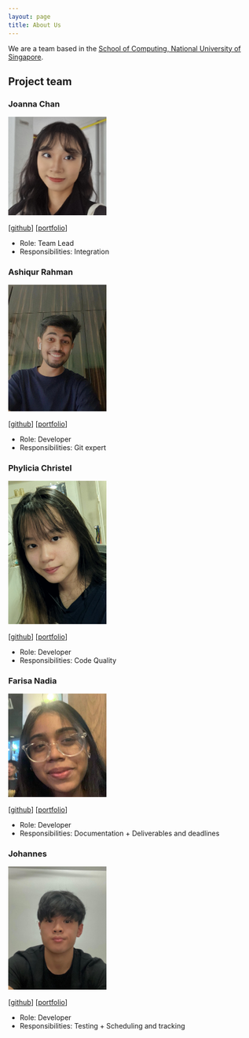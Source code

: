```yaml
---
layout: page
title: About Us
---
```


We are a team based in the [School of Computing, National University of Singapore](http://www.comp.nus.edu.sg).

## Project team

### Joanna Chan

<img src="images/cfyjoanna.png" width="200px">

[[github](http://github.com/cfyjoanna)]
[[portfolio](team/cfyjoanna.md)]

* Role: Team Lead
* Responsibilities: Integration

### Ashiqur Rahman

<img src="images/ashiqurrah.png" width="200px">

[[github](https://github.com/ashiqurrah)]
[[portfolio](team/ashiqurrah.md)]

* Role: Developer
* Responsibilities: Git expert

### Phylicia Christel

<img src="images/phyliciachristel.png" width="200px">

[[github](http://github.com/phyliciachristel)]
[[portfolio](team/phyliciachristel.md)]

* Role: Developer
* Responsibilities: Code Quality

### Farisa Nadia

<img src="images/farisanadia.png" width="200px">

[[github](http://github.com/farisanadia)]
[[portfolio](team/farisanadia.md)]

* Role: Developer
* Responsibilities: Documentation + Deliverables and deadlines

### Johannes

<img src="images/jwdavis0200.png" width="200px">

[[github](http://github.com/jwdavis0200)]
[[portfolio](team/jwdavis0200.md)]

* Role: Developer
* Responsibilities: Testing + Scheduling and tracking

